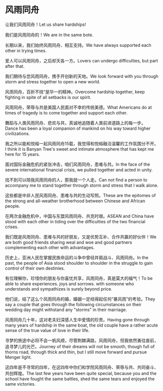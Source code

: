# 风雨同舟

<p><span class="chinese">让我们风雨同舟！</span><span class="english">Let us share hardships!</span></p>

<p><span class="chinese">我们是风雨同舟的！</span><span class="english">We are in the same bote.</span></p>

<p><span class="chinese">长期以来，我们始终风雨同舟、相互支持。</span><span class="english">We have always supported each other in trying times.</span></p>

<p><span class="chinese">爱人可以风雨同舟，之后却天各一方。</span><span class="english">Lovers can undergo difficulties, but part after that.</span></p>

<p><span class="chinese">我们期待与您风雨同舟，携手开创新的天地。</span><span class="english">We look forward with you through storm and stress together to open a new world.</span></p>

<p><span class="chinese">风雨同舟，百折不挠“是华一的精神。</span><span class="english">Overcome hardship together, keep fighting in spite of all setbacks is our spirit.</span></p>

<p><span class="chinese">风雨同舟，荣辱与共是美国人民面对不幸的传统美德。</span><span class="english">What Americans do at times of tragedy is to come together and support each other.</span></p>

<p><span class="chinese">舞蹈与人类风雨同舟、悲欢与共，真诚地追随着人类前进道路上的每一步。</span><span class="english">Dance has been a loyal companion of mankind on his way toward higher civilizations.</span></p>

<p><span class="chinese">我之所以能和悦榕一起风雨同舟15载，我觉得和悦榕融洽温馨的工作氛围分不开。</span><span class="english">I think it is Banyan Tree's sweet and intimate atmosphere that has kept me here for 15 years.</span></p>

<p><span class="chinese">面对国际金融危机的紧张冲击，咱们风雨同舟，患难与共。</span><span class="english">In the face of the severe international financial crisis, we pulled together and acted in unity.</span></p>

<p><span class="chinese">找不到可以陪我风雨同舟的人，那我就一个人走。</span><span class="english">Can not find a person to accompany me to stand together through storm and stress that I walk alone.</span></p>

<p><span class="chinese">这些都是中非人民风雨同舟、患难与共的生动写照。</span><span class="english">These are the epitomes of the strong and all-weather brotherhood between Chinese and African people.</span></p>

<p><span class="chinese">在两次金融危机中，中国与东盟风雨同舟、共克时艰。</span><span class="english">ASEAN and China have stood with each other in tiding over the difficulties of the two financial crises.</span></p>

<p><span class="chinese">我们既是风雨同舟、患难与共的好朋友，又是优势互补、合作共赢的好伙伴！</span><span class="english">We are both good friends sharing weal and woe and good partners complementing each other with advantages.</span></p>

<p><span class="chinese">历史上，亚洲人民在掌握民族命运的斗争中曾经并肩战斗、风雨同舟。</span><span class="english">In the past, the people of Asia stood shoulder to shoulder in the struggle to gain control of their own destinies.</span></p>

<p><span class="chinese">有位理解你，珍惜你的朋友与你喜忧共享，风雨同舟，真是莫大的福气！</span><span class="english">To be able to share experiences. joys and sorrows. with someone who understands and sympathizes is surely beyond price.</span></p>

<p><span class="chinese">他们说，结了这么个风雨同舟的婚，婚姻一定经得起任何“暴风雨”的考验。</span><span class="english">They say a couple that goes through the following circumstances on their wedding day might withstand any "storms" in their marriage.</span></p>

<p><span class="chinese">风雨同舟几十年，这对老夫妇深感人生中爱情的珍贵。</span><span class="english">Having gone through many years of hardship in the same boat, the old couple have a rather acute sense of the true value of love in their life.</span></p>

<p><span class="chinese">寻梦的旅途中必将不会一帆风顺，尽管荆棘满路，风雨同舟，但我依然勇往直前，追寻梦儿的光芒。</span><span class="english">Journey of their dreams will not be smooth, though full of thorns road, through thick and thin, but I still move forward and pursue Menger light.</span></p>

<p><span class="chinese">这四年是不寻常的四年，在这四年中你们和学院风雨同舟、荣辱与共、共同奋斗、共创辉煌。</span><span class="english">The last few years have been quite special, because you and the school have fought the same battles, shed the same tears and enjoyed the same victories.</span></p>


